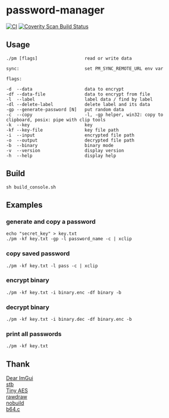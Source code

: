# password-manager

[![CI](https://github.com/Ciremun/password-manager/actions/workflows/ci.yml/badge.svg)](https://github.com/Ciremun/password-manager/actions) [![Coverity Scan Build Status](https://scan.coverity.com/projects/23849/badge.svg)](https://scan.coverity.com/projects/ciremun-password-manager)

## Usage

    ./pm [flags]                  read or write data

    sync:                         set PM_SYNC_REMOTE_URL env var

    flags:

    -d  --data                    data to encrypt
    -df --data-file               data to encrypt from file
    -l  --label                   label data / find by label
    -dl --delete-label            delete label and its data
    -gp --generate-password [N]   put random data
    -c  --copy                    -l, -gp helper, win32: copy to clipboard, posix: pipe with clip tools
    -k  --key                     key
    -kf --key-file                key file path
    -i  --input                   encrypted file path
    -o  --output                  decrypted file path
    -b  --binary                  binary mode
    -v  --version                 display version
    -h  --help                    display help

## Build

    sh build_console.sh

## Examples

### generate and copy a password

	echo "secret_key" > key.txt
	./pm -kf key.txt -gp -l password_name -c | xclip

### copy saved password

	./pm -kf key.txt -l pass -c | xclip

### encrypt binary

	./pm -kf key.txt -i binary.enc -df binary -b

### decrypt binary

	./pm -kf key.txt -i binary.dec -df binary.enc -b

### print all passwords

    ./pm -kf key.txt

## Thank

[Dear ImGui](https://github.com/ocornut/imgui)  
[stb](https://github.com/nothings/stb)  
[Tiny AES](https://github.com/kokke/tiny-AES-c)  
[rawdraw](https://github.com/cntools/rawdraw)  
[nobuild](https://github.com/tsoding/nobuild)  
[b64.c](https://github.com/littlstar/b64.c)  
